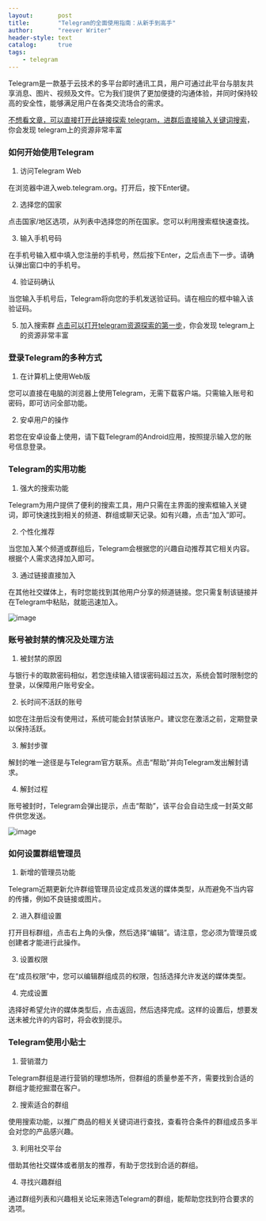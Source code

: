 ```yaml
---
layout:       post
title:        "Telegram的全面使用指南：从新手到高手"
author:       "reever Writer"
header-style: text
catalog:      true
tags:
    - telegram
---
```


Telegram是一款基于云技术的多平台即时通讯工具，用户可通过此平台与朋友共享消息、图片、视频及文件。它为我们提供了更加便捷的沟通体验，并同时保持较高的安全性，能够满足用户在各类交流场合的需求。

[不想看文章，可以直接打开此链接探索 telegram，进群后直接输入关键词搜索](https://t.me/lvwapro)，你会发现 telegram上的资源非常丰富

### 如何开始使用Telegram

1. 访问Telegram Web

在浏览器中进入web.telegram.org。打开后，按下Enter键。

2. 选择您的国家

点击国家/地区选项，从列表中选择您的所在国家。您可以利用搜索框快速查找。

3. 输入手机号码

在手机号输入框中填入您注册的手机号，然后按下Enter，之后点击下一步。请确认弹出窗口中的手机号。

4. 验证码确认

当您输入手机号后，Telegram将向您的手机发送验证码。请在相应的框中输入该验证码。

5. 加入搜索群
[点击可以打开telegram资源探索的第一步](https://t.me/lvwapro)，你会发现 telegram上的资源非常丰富

### 登录Telegram的多种方式

1. 在计算机上使用Web版

您可以直接在电脑的浏览器上使用Telegram，无需下载客户端。只需输入账号和密码，即可访问全部功能。

2. 安卓用户的操作

若您在安卓设备上使用，请下载Telegram的Android应用，按照提示输入您的账号信息登录。

### Telegram的实用功能

1. 强大的搜索功能

Telegram为用户提供了便利的搜索工具，用户只需在主界面的搜索框输入关键词，即可快速找到相关的频道、群组或聊天记录。如有兴趣，点击“加入”即可。

2. 个性化推荐

当您加入某个频道或群组后，Telegram会根据您的兴趣自动推荐其它相关内容。根据个人需求选择加入即可。

3. 通过链接直接加入

在其他社交媒体上，有时您能找到其他用户分享的频道链接。您只需复制该链接并在Telegram中粘贴，就能迅速加入。

![image](/img/2025-03-06/article_2025-03-06_104453_20231130te_img1.jpg)

### 账号被封禁的情况及处理方法

1. 被封禁的原因

与银行卡的取款密码相似，若您连续输入错误密码超过五次，系统会暂时限制您的登录，以保障用户账号安全。

2. 长时间不活跃的账号

如您在注册后没有使用过，系统可能会封禁该账户。建议您在激活之前，定期登录以保持活跃。

3. 解封步骤

解封的唯一途径是与Telegram官方联系。点击“帮助”并向Telegram发出解封请求。

4. 解封过程

账号被封时，Telegram会弹出提示，点击“帮助”，该平台会自动生成一封英文邮件供您发送。

![image](/img/2025-03-06/article_2025-03-06_104453_20231130te_img2.jpg)

### 如何设置群组管理员

1. 新增的管理员功能

Telegram近期更新允许群组管理员设定成员发送的媒体类型，从而避免不当内容的传播，例如不良链接或图片。

2. 进入群组设置

打开目标群组，点击右上角的头像，然后选择“编辑”。请注意，您必须为管理员或创建者才能进行此操作。

3. 设置权限

在“成员权限”中，您可以编辑群组成员的权限，包括选择允许发送的媒体类型。

4. 完成设置

选择好希望允许的媒体类型后，点击返回，然后选择完成。这样的设置后，想要发送未被允许的内容时，将会收到提示。

### Telegram使用小贴士

1. 营销潜力

Telegram群组是进行营销的理想场所，但群组的质量参差不齐，需要找到合适的群组才能挖掘潜在客户。

2. 搜索适合的群组

使用搜索功能，以推广商品的相关关键词进行查找，查看符合条件的群组成员多半会对您的产品感兴趣。

3. 利用社交平台

借助其他社交媒体或者朋友的推荐，有助于您找到合适的群组。

4. 寻找兴趣群组

通过群组列表和兴趣相关论坛来筛选Telegram的群组，能帮助您找到符合要求的选项。
